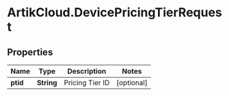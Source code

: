 # ArtikCloud.DevicePricingTierRequest

## Properties
Name | Type | Description | Notes
------------ | ------------- | ------------- | -------------
**ptid** | **String** | Pricing Tier ID | [optional] 


